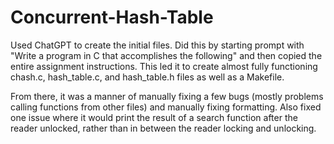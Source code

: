 # Concurrent-Hash-Table

Used ChatGPT to create the initial files. Did this by starting prompt with "Write a program in C that accomplishes the following" and then copied the entire assignment instructions. This led it to create almost fully functioning chash.c, hash_table.c, and hash_table.h files as well as a Makefile.

From there, it was a manner of manually fixing a few bugs (mostly problems calling functions from other files) and manually fixing formatting. Also fixed one issue where it would print the result of a search function after the reader unlocked, rather than in between the reader locking and unlocking.
